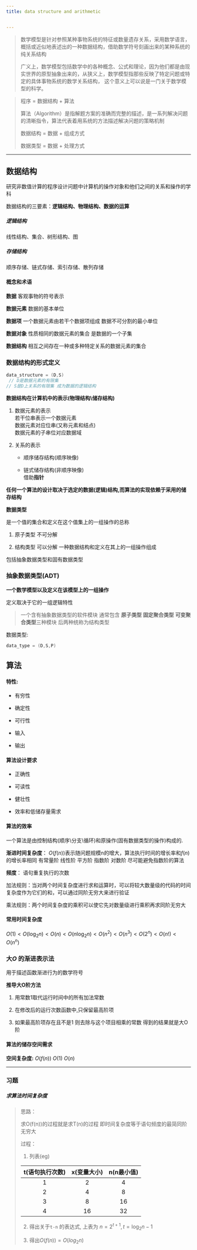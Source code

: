 ```yaml
---
title: data structure and arithmetic


---
```

> 数学模型是针对参照某种事物系统的特征或数量遗存关系，采用数学语言，概括或近似地表述出的一种数据结构，借助数学符号刻画出来的某种系统的纯关系结构
> 
> 广义上，数学模型包括数学中的各种概念、公式和理论，因为他们都是由现实世界的原型抽象出来的，从狭义上，数学模型指那些反映了特定问题或特定的具体事物系统的数学关系结构， 这个意义上可以说是一门关于数学模型的科学。

> 程序 = 数据结构 + 算法
> 
> 算法（Algorithm）是指解题方案的准确而完整的描述，是一系列解决问题的清晰指令，算法代表着用系统的方法描述解决问题的策略机制
> 
> 数据结构 = 数据 + 组成方式
> 
> 数据类型 = 数据 + 处理方式

---

## 数据结构

研究非数值计算的程序设计问题中计算机的操作对象和他们之间的关系和操作的学科

数据结构的三要素：**逻辑结构、物理结构、数据的运算**

##### 逻辑结构

线性结构、集合、树形结构、图

##### 存储结构

顺序存储、链式存储、索引存储、散列存储

#### 概念和术语

**数据** 客观事物的符号表示

**数据元素** 数据的基本单位

**数据项** 一个数据元素由若干个数据项组成 数据不可分割的最小单位

**数据对象** 性质相同的数据元素的集合 是数据的一个子集

**数据结构** 相互之间存在一种或多种特定关系的数据元素的集合

### 数据结构的形式定义

```c
data_structure = (D,S)
 // D是数据元素的有限集
// S是D上关系的有限集 成为数据的逻辑结构
```

**数据结构在计算机中的表示(物理结构\储存结构)**

1. 数据元素的表示  
   若干位串表示一个数据元素  
   数据元素对应位串(又称元素和结点)  
   数据元素的子串位对应数据域

2. 关系的表示  
   
   * 顺序储存结构(顺序映像)
   
   * 链式储存结构(非顺序映像)  
     借助**指针**

**任何一个算法的设计取决于选定的数据(逻辑)结构,而算法的实现依赖于采用的储存结构**

**数据类型**

是一个值的集合和定义在这个值集上的一组操作的总称

1. 原子类型 不可分解

2. 结构类型 可以分解 一种数据结构和定义在其上的一组操作组成

包括抽象数据类型和固有数据类型

### **抽象数据类型(ADT)**

**一个数学模型以及定义在该模型上的一组操作**

定义取决于它的一组逻辑特性

> 一个含有抽象数据类型的软件模块 通常包含 **原子类型** **固定聚合类型** **可变聚合类型**三种模块 后两种统称为结构类型

数据类型:

```c
data_type = (D,S,P)
```

## 算法

#### 特性:

* 有穷性

* 确定性

* 可行性

* 输入

* 输出

#### 算法设计要求

* 正确性

* 可读性

* 健壮性

* 效率和低储存量需求

#### 算法的效率

一个算法是由控制结构(顺序\分支\循环)和原操作(固有数据类型的操作)构成的.

**渐进时间复杂度**： $O(f(n))$表示随问题规模n的增大，算法执行时间的增长率和$f(n)$的增长率相同 有常量阶 线性阶 平方阶 指数阶 对数阶 尽可能避免指数阶的算法

**频度**： 语句重复执行的次数

加法规则：当对两个时间复杂度进行求和运算时，可以将较大数量级的代码的时间复杂度作为它们的和，可以通过同阶无穷大来进行验证

乘法规则：两个时间复杂度的乘积可以使它先对数量级进行乘积再求同阶无穷大

#### 常用时间复杂度

$O(1)<O(\log_2n)<O(n)<O(n\log_2n)<O(n^2)<O(n^3)<O(2^n)<O(n!)<O(n^n)$

### 大$O$ 的渐进表示法

用于描述函数渐进行为的数学符号

**推导大O阶方法**

1. 用常数1取代运行时间中的所有加法常数

2. 在修改后的运行次数函数中,只保留最高阶项

3. 如果最高阶项存在且不是1 则去除与这个项目相乘的常数 得到的结果就是大O阶 

#### 算法的储存空间需求

**空间复杂度:** $O(f(n))$  $O(1)$ $O(n)$ 

---

### 习题

##### 求算法时间复杂度

> 思路：
> 
> 求O(f(n))的过程就是求T(n)的过程 即时间复杂度等于语句频度的最简同阶无穷大
> 
> 
> 过程：
> 
> 1. 列表(eg)
> 
> | t(语句执行次数) | x(变量大小) | n(n最小值) |
> |:---------:|:-------:|:-------:|
> | 1         | 2       | 4       |
> | 2         | 4       | 8       |
> | 3         | 8       | 16      |
> | 4         | 16      | 32      |
>
> 2. 得出关于`t-n` 的表达式, 上表为 $n = 2^{t + 1}, t = \log_2n - 1$
> 
> 3. 得出$O(f(n)) = O(log_2n)$


